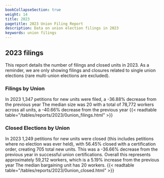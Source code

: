```yaml
---
bookCollapseSection: true
weight: 14
title: 2023
pagetitle: 2023 Union Filing Report
description: Data on union election filings in 2023
keywords: union filings
---
```


## 2023 filings

This report details the number of filings and closed units in 2023. As a reminder, we are only showing filings and closures related to single union elections (rare multi-union elections are excluded).

### Filings by Union
In 2023 1,347 petitions for new units were filed, a -36.88% decrease from the previous year The median size was 20 with a total of 78,772 workers across all units, a -40.66% decrease from the previous year
{{< readtable table="/tables/reports/2023/0union_filings.html" >}}

### Closed Elections by Union
In 2023 1,249 petitions for new units were closed (this includes petitions where no election was ever held), with 56.45% closed with a certification order, creating 705 total new units. This was a -36.66% decrease from the previous year in successful union certifications. Overall this represents approximately 59,212 workers, which is a 5.19% increase from the previous year The median bargaining unit has 20 workers.
{{< readtable table="/tables/reports/2023/0union_closed.html" >}}
